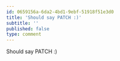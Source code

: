 ```yaml
---
id: 0659156a-6da2-4bd1-9ebf-51918f51e3d0
title: 'Should say PATCH :)'
subtitle: ''
published: false
type: comment
---
```




Should say PATCH :)

